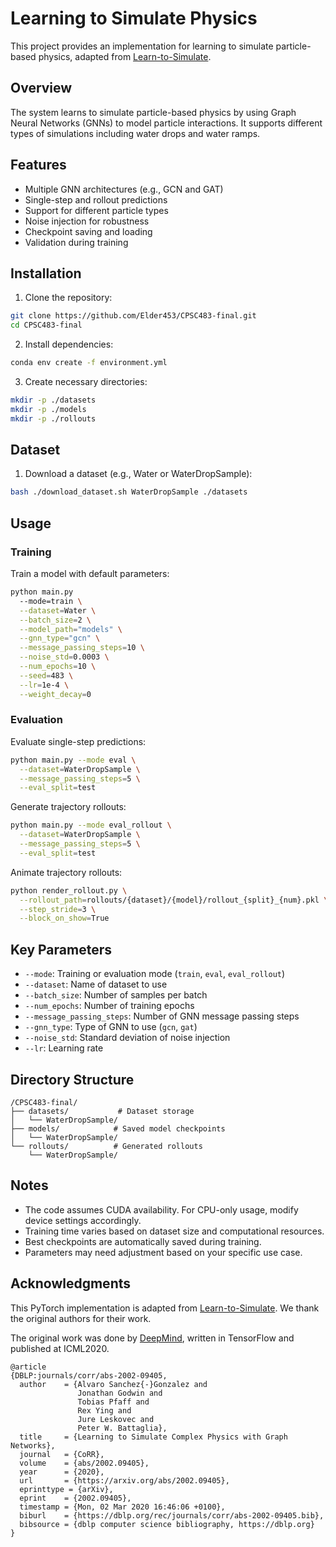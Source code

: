 # Learning to Simulate Physics

This project provides an implementation for learning to simulate particle-based physics, adapted from [Learn-to-Simulate](https://github.com/Emiyalzn/Learn-to-Simulate/tree/main).

## Overview

The system learns to simulate particle-based physics by using Graph Neural Networks (GNNs) to model particle interactions. It supports different types of simulations including water drops and water ramps.

## Features

- Multiple GNN architectures (e.g., GCN and GAT)
- Single-step and rollout predictions
- Support for different particle types
- Noise injection for robustness
- Checkpoint saving and loading
- Validation during training

## Installation

1. Clone the repository:
```bash
git clone https://github.com/Elder453/CPSC483-final.git
cd CPSC483-final
```

2. Install dependencies:
```bash
conda env create -f environment.yml
```

3. Create necessary directories:
```bash
mkdir -p ./datasets
mkdir -p ./models
mkdir -p ./rollouts
```

## Dataset

1. Download a dataset (e.g., Water or WaterDropSample):
```bash
bash ./download_dataset.sh WaterDropSample ./datasets
```

## Usage

### Training

Train a model with default parameters:
```bash
python main.py 
  --mode=train \
  --dataset=Water \
  --batch_size=2 \
  --model_path="models" \
  --gnn_type="gcn" \
  --message_passing_steps=10 \
  --noise_std=0.0003 \
  --num_epochs=10 \
  --seed=483 \
  --lr=1e-4 \
  --weight_decay=0
```

### Evaluation

Evaluate single-step predictions:
```bash
python main.py --mode eval \
  --dataset=WaterDropSample \
  --message_passing_steps=5 \
  --eval_split=test
```

Generate trajectory rollouts:
```bash
python main.py --mode eval_rollout \
  --dataset=WaterDropSample \
  --message_passing_steps=5 \
  --eval_split=test
```

Animate trajectory rollouts:
```bash
python render_rollout.py \
  --rollout_path=rollouts/{dataset}/{model}/rollout_{split}_{num}.pkl \
  --step_stride=3 \
  --block_on_show=True
```

## Key Parameters

- `--mode`: Training or evaluation mode (`train`, `eval`, `eval_rollout`)
- `--dataset`: Name of dataset to use
- `--batch_size`: Number of samples per batch
- `--num_epochs`: Number of training epochs
- `--message_passing_steps`: Number of GNN message passing steps
- `--gnn_type`: Type of GNN to use (`gcn`, `gat`)
- `--noise_std`: Standard deviation of noise injection
- `--lr`: Learning rate

## Directory Structure

```
/CPSC483-final/
├── datasets/           # Dataset storage
│   └── WaterDropSample/
├── models/            # Saved model checkpoints
│   └── WaterDropSample/
└── rollouts/          # Generated rollouts
    └── WaterDropSample/
```

## Notes

- The code assumes CUDA availability. For CPU-only usage, modify device settings accordingly.
- Training time varies based on dataset size and computational resources.
- Best checkpoints are automatically saved during training.
- Parameters may need adjustment based on your specific use case.

## Acknowledgments

This PyTorch implementation is adapted from [Learn-to-Simulate](https://github.com/Emiyalzn/Learn-to-Simulate/tree/main). We thank the original authors for their work.

The original work was done by [DeepMind](https://github.com/deepmind/deepmind-research), written in TensorFlow and published at ICML2020.

```shell
@article
{DBLP:journals/corr/abs-2002-09405,
  author    = {Alvaro Sanchez{-}Gonzalez and
               Jonathan Godwin and
               Tobias Pfaff and
               Rex Ying and
               Jure Leskovec and
               Peter W. Battaglia},
  title     = {Learning to Simulate Complex Physics with Graph Networks},
  journal   = {CoRR},
  volume    = {abs/2002.09405},
  year      = {2020},
  url       = {https://arxiv.org/abs/2002.09405},
  eprinttype = {arXiv},
  eprint    = {2002.09405},
  timestamp = {Mon, 02 Mar 2020 16:46:06 +0100},
  biburl    = {https://dblp.org/rec/journals/corr/abs-2002-09405.bib},
  bibsource = {dblp computer science bibliography, https://dblp.org}
}
```
